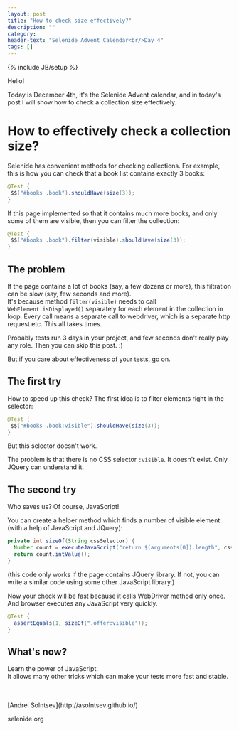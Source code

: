 ```yaml
---
layout: post
title: "How to check size effectively?"
description: ""
category:
header-text: "Selenide Advent Calendar<br/>Day 4"
tags: []
---
```

{% include JB/setup %}

Hello!

Today is December 4th, it's the Selenide Advent calendar, and in today's post I will show how to check a collection size effectively.  

# How to effectively check a collection size?

Selenide has convenient methods for checking collections. For example, this is how you can check that a book list contains exactly 3 books:

```java
@Test {
 $$("#books .book").shouldHave(size(3));
}
```

If this page implemented so that it contains much more books, and only some of them are visible, then you can filter the collection:

```java
@Test {
 $$("#books .book").filter(visible).shouldHave(size(3));
}
```

## The problem

If the page contains a lot of books (say, a few dozens or more), this filtration can be slow (say, few seconds and more).  
It's because method `filter(visible)` needs to call `WebElement.isDisplayed()` separately for each element in the
 collection in loop. Every call means a separate call to webdriver, which is a separate http request etc. 
 This all takes times.

Probably tests run 3 days in your project, and few seconds don't really play any role. Then you can skip this post. :) 

But if you care about effectiveness of your tests, go on.  

## The first try

How to speed up this check? The first idea is to filter elements right in the selector:

```java
@Test {
 $$("#books .book:visible").shouldHave(size(3));
}
```

But this selector doesn't work. 

The problem is that there is no CSS selector `:visible`. It doesn't exist. Only JQuery can understand it. 


## The second try

Who saves us? Of course, JavaScript!

You can create a helper method which finds a number of visible element (with a help of JavaScript and JQuery):

```java
private int sizeOf(String cssSelector) {
  Number count = executeJavaScript("return $(arguments[0]).length", cssSelector);
  return count.intValue();
}
```

(this code only works if the page contains JQuery library. If not, you can write a similar code using some other JavaScript library.)

Now your check will be fast because it calls WebDriver method only once. And browser executes any JavaScript very quickly.

```java
@Test {
  assertEquals(1, sizeOf(".offer:visible"));
}
```


## What's now?

Learn the power of JavaScript.   
It allows many other tricks which can make your tests more fast and stable. 

<br/>


<br>
[Andrei Solntsev](http://asolntsev.github.io/)

selenide.org
